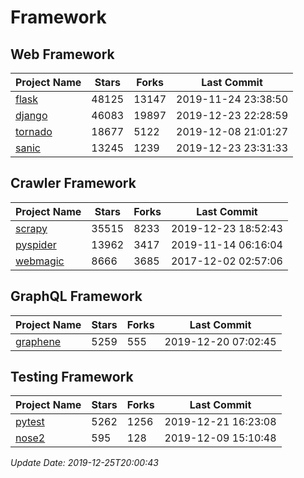 # Framework

## Web Framework

| Project Name | Stars | Forks | Last Commit |
| ------------ | ----- | ----- | ----------- |
| [flask](https://github.com/pallets/flask) | 48125 | 13147 | 2019-11-24 23:38:50 |
| [django](https://github.com/django/django) | 46083 | 19897 | 2019-12-23 22:28:59 |
| [tornado](https://github.com/tornadoweb/tornado) | 18677 | 5122 | 2019-12-08 21:01:27 |
| [sanic](https://github.com/huge-success/sanic) | 13245 | 1239 | 2019-12-23 23:31:33 |

## Crawler Framework

| Project Name | Stars | Forks | Last Commit |
| ------------ | ----- | ----- | ----------- |
| [scrapy](https://github.com/scrapy/scrapy) | 35515 | 8233 | 2019-12-23 18:52:43 |
| [pyspider](https://github.com/binux/pyspider) | 13962 | 3417 | 2019-11-14 06:16:04 |
| [webmagic](https://github.com/code4craft/webmagic) | 8666 | 3685 | 2017-12-02 02:57:06 |

## GraphQL Framework

| Project Name | Stars | Forks | Last Commit |
| ------------ | ----- | ----- | ----------- |
| [graphene](https://github.com/graphql-python/graphene) | 5259 | 555 | 2019-12-20 07:02:45 |

## Testing Framework

| Project Name | Stars | Forks | Last Commit |
| ------------ | ----- | ----- | ----------- |
| [pytest](https://github.com/pytest-dev/pytest) | 5262 | 1256 | 2019-12-21 16:23:08 |
| [nose2](https://github.com/nose-devs/nose2) | 595 | 128 | 2019-12-09 15:10:48 |

*Update Date: 2019-12-25T20:00:43*